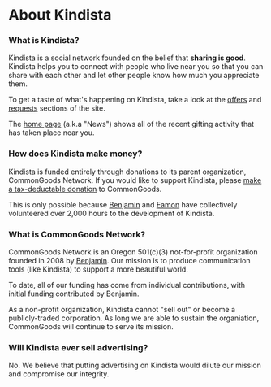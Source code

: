 # About Kindista

### What is Kindista?

Kindista is a social network founded on the belief that **sharing is
good**. Kindista helps you to connect with people who live near you so
that you can share with each other and let other people know how much
you appreciate them.

To get a taste of what's happening on Kindista, take a look at the
[offers](/offers) and [requests](/requests) sections of the site.

The [home page](/home) (a.k.a "News") shows all of the recent
gifting activity that has taken place near you.

### How does Kindista make money?

Kindista is funded entirely through donations to its parent organization,
CommonGoods Network. If you would like to support Kindista, please
[make a tax-deductable donation](/donate) to CommonGoods.

This is only possible because [Benjamin](/people/benjamin) and
[Eamon](/people/root) have collectively volunteered over 2,000 hours to
the development of Kindista.

### What is CommonGoods Network?

CommonGoods Network is an Oregon 501(c)(3) not-for-profit organization
founded in 2008 by [Benjamin](/people/benjamin). Our mission is to
produce communication tools (like Kindista) to support a more beautiful
world.

To date, all of our funding has come from individual contributions,
with initial funding contributed by Benjamin.

As a non-profit organization, Kindista cannot "sell out" or become a
publicly-traded corporation. As long we are able to sustain the
organiation, CommonGoods will continue to serve its mission.

### Will Kindista ever sell advertising?

No. We believe that putting advertising on Kindista would dilute our
mission and compromise our integrity.
